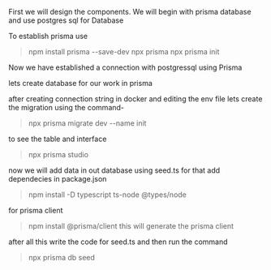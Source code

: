 First we will design the components.
We will begin with prisma database and use postgres sql for Database

To establish prisma use 
> npm install prisma --save-dev
> npx prisma
>npx prisma init

Now we have established a connection with postgressql using Prisma

lets create database for our work in prisma

after creating connection string in docker and editing the env file lets create the migration using the command-
>npx prisma migrate dev --name init

to see the table and interface 
>npx prisma studio

now we will add data in out database using seed.ts
for that add dependecies in package.json
>npm install -D typescript ts-node @types/node

for prisma client
>npm install @prisma/client 
this will generate the prisma client

after all this write the code for seed.ts and then run the command
>npx prisma db seed
